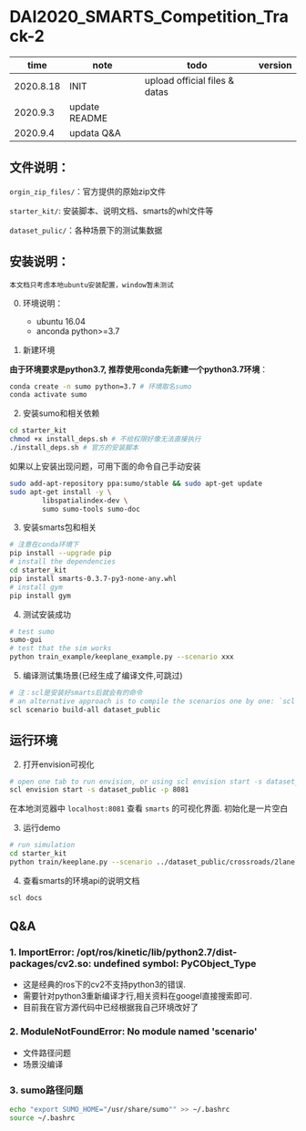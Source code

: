 # DAI2020_SMARTS_Competition_Track-2

|time|note|todo |version|
|--|--|--|--|
|2020.8.18|INIT|upload official files & datas||
|2020.9.3|update README || 
|2020.9.4|updata Q&A ||

## 文件说明：
`orgin_zip_files/`：官方提供的原始zip文件

`starter_kit/`: 安装脚本、说明文档、smarts的whl文件等

`dataset_pulic/`：各种场景下的测试集数据

## 安装说明：
    本文档只考虑本地ubuntu安装配置，window暂未测试

0. 环境说明：
    - ubuntu 16.04
    - anconda python>=3.7

1. 新建环境
   
**由于环境要求是python3.7, 推荐使用conda先新建一个python3.7环境**：
```bash
conda create -n sumo python=3.7 # 环境取名sumo
conda activate sumo
```
2. 安装sumo和相关依赖
```bash
cd starter_kit
chmod +x install_deps.sh # 不给权限好像无法直接执行
./install_deps.sh # 官方的安装脚本
```
如果以上安装出现问题，可用下面的命令自己手动安装
```bash
sudo add-apt-repository ppa:sumo/stable && sudo apt-get update
sudo apt-get install -y \
        libspatialindex-dev \
        sumo sumo-tools sumo-doc
```

3. 安装smarts包和相关
```bash
# 注意在conda环境下
pip install --upgrade pip
# install the dependencies
cd starter_kit
pip install smarts-0.3.7-py3-none-any.whl
# install gym
pip install gym
```

4. 测试安装成功
```bash
# test sumo
sumo-gui
# test that the sim works
python train_example/keeplane_example.py --scenario xxx
```

5. 编译测试集场景(已经生成了编译文件,可跳过)
```bash
# 注：scl是安装好smarts后就会有的命令
# an alternative approach is to compile the scenarios one by one: `scl scenario build ${scenario_dir}`
scl scenario build-all dataset_public
```

## 运行环境

2. 打开envision可视化
```bash
# open one tab to run envision, or using scl envision start -s dataset_public
scl envision start -s dataset_public -p 8081
```
在本地浏览器中 `localhost:8081` 查看 `smarts` 的可视化界面. 初始化是一片空白

3. 运行demo
```bash
# run simulation
cd starter_kit
python train/keeplane.py --scenario ../dataset_public/crossroads/2lane
```

4. 查看smarts的环境api的说明文档
```bash
scl docs
```

## Q&A
### 1. ImportError: /opt/ros/kinetic/lib/python2.7/dist-packages/cv2.so: undefined symbol: PyCObject_Type
- 这是经典的ros下的cv2不支持python3的错误.
- 需要针对python3重新编译才行,相关资料在googel直接搜索即可.
- 目前我在官方源代码中已经根据我自己环境改好了

### 2. ModuleNotFoundError: No module named 'scenario'
- 文件路径问题
- 场景没编译

### 3. sumo路径问题
```bash
echo "export SUMO_HOME="/usr/share/sumo"" >> ~/.bashrc
source ~/.bashrc
```